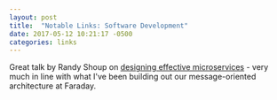 ```yaml
---
layout: post
title:  "Notable Links: Software Development"
date: 2017-05-12 10:21:17 -0500
categories: links
---
```


Great talk by Randy Shoup on [designing effective microservices](http://www.ustream.tv/recorded/102858736) - very much in line with what I've been building out our message-oriented architecture at Faraday.
